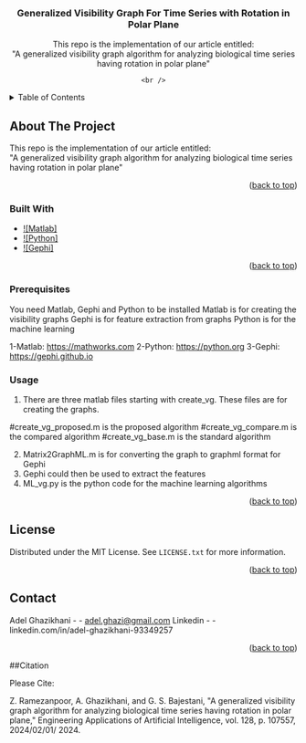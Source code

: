 <!-- Improved compatibility of back to top link: See: https://github.com/othneildrew/Best-README-Template/pull/73 -->
<a name="readme-top"></a>
<!--
*** Thanks for checking out the Best-README-Template. If you have a suggestion
*** that would make this better, please fork the repo and create a pull request
*** or simply open an issue with the tag "enhancement".
*** Don't forget to give the project a star!
*** Thanks again! Now go create something AMAZING! :D
-->



<!-- PROJECT SHIELDS -->
<!--
*** I'm using markdown "reference style" links for readability.
*** Reference links are enclosed in brackets [ ] instead of parentheses ( ).
*** See the bottom of this document for the declaration of the reference variables
*** for contributors-url, forks-url, etc. This is an optional, concise syntax you may use.
*** https://www.markdownguide.org/basic-syntax/#reference-style-links
-->


<!-- PROJECT LOGO -->
<br />
<div align="center">


<h3 align="center">Generalized Visibility Graph For Time Series with Rotation in Polar Plane</h3>

  <p align="center">
    This repo is the implementation of our article entitled:
    <br />
    "A generalized visibility graph algorithm for analyzing biological time series having rotation in polar plane"

    <br />
  </p>
</div>



<!-- TABLE OF CONTENTS -->
<details>
  <summary>Table of Contents</summary>
  <ol>
    <li>
      <a href="#about-the-project">About The Project</a>
      <ul>
        <li><a href="#built-with">Built With</a></li>
      </ul>
    </li>
    <li>
      <a href="#getting-started">Getting Started</a>
      <ul>
        <li><a href="#prerequisites">Prerequisites</a></li>
        <li><a href="#installation">Installation</a></li>
      </ul>
    </li>
    <li><a href="#usage">Usage</a></li>
    <li><a href="#roadmap">Roadmap</a></li>
    <li><a href="#license">License</a></li>
    <li><a href="#contact">Contact</a></li>
    <li><a href="#citation">Citation</a></li>
  </ol>
</details>



<!-- ABOUT THE PROJECT -->
## About The Project

<p align="left">    
    This repo is the implementation of our article entitled:
    <br />
    "A generalized visibility graph algorithm for analyzing biological time series having rotation in polar plane"
</p>

<p align="right">(<a href="#readme-top">back to top</a>)</p>



### Built With

* [![Matlab]][Matlab-url]
* [![Python]][Python-url]
* [![Gephi]][Gephi-url]


<p align="right">(<a href="#readme-top">back to top</a>)</p>



<!-- GETTING STARTED -->

### Prerequisites

You need Matlab, Gephi and Python to be installed
Matlab is for creating the visibility graphs
Gephi is for feature extraction from graphs
Python is for the machine learning

1-Matlab: https://mathworks.com
2-Python: https://python.org
3-Gephi: https://gephi.github.io

### Usage

1. There are three matlab files starting with create_vg. These files are for creating the graphs.

#create_vg_proposed.m is the proposed algorithm
#create_vg_compare.m is the compared algorithm
#create_vg_base.m is the standard algorithm

2. Matrix2GraphML.m is for converting the graph to graphml format for Gephi
3. Gephi could then be used to extract the features
4. ML_vg.py is the python code for the machine learning algorithms

<p align="right">(<a href="#readme-top">back to top</a>)</p>


<!-- LICENSE -->
## License

Distributed under the MIT License. See `LICENSE.txt` for more information.

<p align="right">(<a href="#readme-top">back to top</a>)</p>



<!-- CONTACT -->
## Contact

Adel Ghazikhani -  - adel.ghazi@gmail.com
Linkedin        -  - linkedin.com/in/adel-ghazikhani-93349257
<p align="right">(<a href="#readme-top">back to top</a>)</p>


<!-- CITATION -->

##Citation

Please Cite:

Z. Ramezanpoor, A. Ghazikhani, and G. S. Bajestani, "A generalized visibility graph algorithm for analyzing biological time series having rotation in polar plane," Engineering Applications of Artificial Intelligence, vol. 128, p. 107557, 2024/02/01/ 2024.


<!-- MARKDOWN LINKS & IMAGES -->
<!-- https://www.markdownguide.org/basic-syntax/#reference-style-links -->
[Matlab-url]: https://mathworks.com
[Python-url]: https://python.org
[Gephi-url]: https://gephi.github.io
